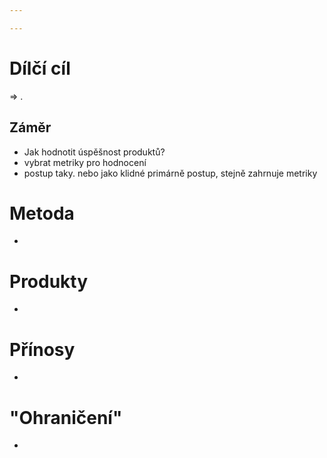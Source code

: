 ```yaml
---

---
```


# Dílčí cíl
=>  .
## Záměr
- Jak hodnotit úspěšnost produktů?
- vybrat metriky pro hodnocení
- postup taky. nebo jako klidné primárně postup, stejně zahrnuje metriky
# Metoda
- 
# Produkty
- 
# Přínosy
- 
# "Ohraničení"
- 